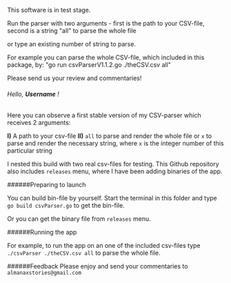 This software is in test stage. 

Run the parser with two arguments - first is the path to your CSV-file, second is a string "all" to parse the whole file

or type an existing number of string to parse.

For example you can parse the whole  CSV-file, which included in this package, by: "go run csvParserV1.1.2.go ./theCSV.csv all"

Please send us your review and commentaries!

###### Hello, **Username** !

Here you can observe a first stable version of my CSV-parser which receives 2 arguments:

**I)** A path to your csv-file
**II)** `all` to parse and render the whole file 
         or
        `x` to parse and render the necessary string,
        where `x` is the integer number of this particular string

I nested this build with two real csv-files for testing.
This Github repository also includes `releases` menu, where I have been adding binaries of the app.


######Preparing to launch

You can build bin-file by yourself. Start the terminal in this folder
and type `go build csvParser.go` to get the bin-file.

Or you can get the binary file from `releases` menu.

######Running the app

For example, to run the app on an one of the included csv-files type 
`./csvParser ./theCSV.csv all` to parse the whole file.

######Feedback
Please enjoy and send your commentaries to `almanaxstories@gmail.com`